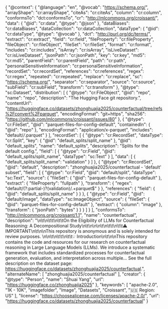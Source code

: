 {
  "@context": {
    "@language": "en",
    "@vocab": "https://schema.org/",
    "arrayShape": "cr:arrayShape",
    "citeAs": "cr:citeAs",
    "column": "cr:column",
    "conformsTo": "dct:conformsTo",
    "cr": "http://mlcommons.org/croissant/",
    "data": {
      "@id": "cr:data",
      "@type": "@json"
    },
    "dataBiases": "cr:dataBiases",
    "dataCollection": "cr:dataCollection",
    "dataType": {
      "@id": "cr:dataType",
      "@type": "@vocab"
    },
    "dct": "http://purl.org/dc/terms/",
    "extract": "cr:extract",
    "field": "cr:field",
    "fileProperty": "cr:fileProperty",
    "fileObject": "cr:fileObject",
    "fileSet": "cr:fileSet",
    "format": "cr:format",
    "includes": "cr:includes",
    "isArray": "cr:isArray",
    "isLiveDataset": "cr:isLiveDataset",
    "jsonPath": "cr:jsonPath",
    "key": "cr:key",
    "md5": "cr:md5",
    "parentField": "cr:parentField",
    "path": "cr:path",
    "personalSensitiveInformation": "cr:personalSensitiveInformation",
    "recordSet": "cr:recordSet",
    "references": "cr:references",
    "regex": "cr:regex",
    "repeated": "cr:repeated",
    "replace": "cr:replace",
    "sc": "https://schema.org/",
    "separator": "cr:separator",
    "source": "cr:source",
    "subField": "cr:subField",
    "transform": "cr:transform"
  },
  "@type": "sc:Dataset",
  "distribution": [
    {
      "@type": "cr:FileObject",
      "@id": "repo",
      "name": "repo",
      "description": "The Hugging Face git repository.",
      "contentUrl": "https://huggingface.co/datasets/zhonghuajia2025/counterfactual/tree/refs%2Fconvert%2Fparquet",
      "encodingFormat": "git+https",
      "sha256": "https://github.com/mlcommons/croissant/issues/80"
    },
    {
      "@type": "cr:FileSet",
      "@id": "parquet-files-for-config-default",
      "containedIn": {
        "@id": "repo"
      },
      "encodingFormat": "application/x-parquet",
      "includes": "default/*/*.parquet"
    }
  ],
  "recordSet": [
    {
      "@type": "cr:RecordSet",
      "dataType": "cr:Split",
      "key": {
        "@id": "default_splits/split_name"
      },
      "@id": "default_splits",
      "name": "default_splits",
      "description": "Splits for the default config.",
      "field": [
        {
          "@type": "cr:Field",
          "@id": "default_splits/split_name",
          "dataType": "sc:Text"
        }
      ],
      "data": [
        {
          "default_splits/split_name": "validation"
        }
      ]
    },
    {
      "@type": "cr:RecordSet",
      "@id": "default",
      "description": "zhonghuajia2025/counterfactual - 'default' subset",
      "field": [
        {
          "@type": "cr:Field",
          "@id": "default/split",
          "dataType": "sc:Text",
          "source": {
            "fileSet": {
              "@id": "parquet-files-for-config-default"
            },
            "extract": {
              "fileProperty": "fullpath"
            },
            "transform": {
              "regex": "default/(?:partial-)?(validation)/.+parquet$"
            }
          },
          "references": {
            "field": {
              "@id": "default_splits/split_name"
            }
          }
        },
        {
          "@type": "cr:Field",
          "@id": "default/image",
          "dataType": "sc:ImageObject",
          "source": {
            "fileSet": {
              "@id": "parquet-files-for-config-default"
            },
            "extract": {
              "column": "image"
            },
            "transform": {
              "jsonPath": "bytes"
            }
          }
        }
      ]
    }
  ],
  "conformsTo": "http://mlcommons.org/croissant/1.1",
  "name": "counterfactual",
  "description": "\n\t\n\t\t\n\t\tOn the Eligibility of LLMs for Counterfactual Reasoning: A Decompositional Study\n\t\n\n\n\t\n\t\t\n\t\t⚠️ IMPORTANT\n\t\n\nThis repository is anonymous and is solely intended for review purposes. \n\n\t\n\t\t\n\t\t💡 Introduction\n\t\n\nThis repository contains the code and resources for our research on counterfactual reasoning in Large Language Models (LLMs). We introduce a systematic framework that includes standardized processes for counterfactual generation, evaluation, and interpretation across multiple… See the full description on the dataset page: https://huggingface.co/datasets/zhonghuajia2025/counterfactual.",
  "alternateName": [
    "zhonghuajia2025/counterfactual"
  ],
  "creator": {
    "@type": "Person",
    "name": "Shuai Yang",
    "url": "https://huggingface.co/zhonghuajia2025"
  },
  "keywords": [
    "apache-2.0",
    "1K - 10K",
    "imagefolder",
    "Image",
    "Datasets",
    "Croissant",
    "🇺🇸 Region: US"
  ],
  "license": "https://choosealicense.com/licenses/apache-2.0/",
  "url": "https://huggingface.co/datasets/zhonghuajia2025/counterfactual"
}
